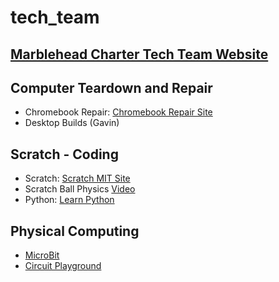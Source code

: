# tech_team

## [Marblehead Charter Tech Team Website](https://www.marbleheadcharter.org/techteam/)

## Computer Teardown and Repair
- Chromebook Repair: [Chromebook Repair Site](https://www.ifixit.com/Device/Lenovo_100e_Chromebook_2nd_Gen)
- Desktop Builds (Gavin)


## Scratch - Coding
- Scratch: [Scratch MIT Site](https://scratch.mit.edu)
- Scratch Ball Physics [Video](https://www.youtube.com/watch?v=Ge1DbXkyMKo)
- Python: [Learn Python](https://www.learnpython.org)


## Physical Computing
- [MicroBit](https://makecode.microbit.org)
- [Circuit Playground](https://makecode.adafruit.com)
